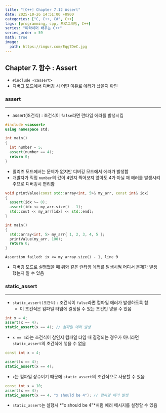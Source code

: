 ```yaml
---
title: "[C++] Chapter 7.12 Assert"
date: 2025-10-26 14:51:00 +0900
categories: ["C, C++, C#", C++]
tags: [programming, cpp, 프로그래밍, C++]
series: "따라하며 배우는 C++"
series_order : 59
math: true
image:
  path: https://imgur.com/Eqg7DeC.jpg
---
```


## Chapter 7. 함수 : Assert

- `#include <cassert>`
- 디버그 모드에서 디버깅 시 어떤 이유로 에러가 났을지 확인

### assert

---

- assert(조건식) : 조건식이 `false`라면 런타임 에러를 발생시킴

```cpp
#include <cassert> 
using namespace std;

int main()
{
  int number = 5;
  assert(number == 4);
  return 0;
}
```

- 릴리즈 모드에서는 문제가 없지만 디버깅 모드에서 에러가 발생함
- 개발자가 직접 `number`의 값이 4인지 찍어보지 않아도 4가 아닐 때 에러를 발생시켜주므로 디버깅시 편리함

```cpp
void printValue(const std::array<int, 5>& my_arr, const int& idx)
{
  assert(idx >= 0);
  assert(idx <= my_arr.size() - 1);
  std::cout << my_arr[idx] << std::endl;
}

int main()
{
  std::array<int, 5> my_arr{ 1, 2, 3, 4, 5 };
  printValue(my_arr, 100);
  return 0;
}
```
```text
Assertion failed: ix <= my_array.size() - 1, line 9
```

- 디버깅 모드로 실행했을 때 위와 같은 런타임 에러를 발생시켜 어디서 문제가 발생했는지 알 수 있음

### static_assert

---

- `static_assert(조건식)` : 조건식이 `false`라면 컴파일 에러가 발생하도록 함
  - 이 조건식은 컴파일 타임에 결정될 수 있는 조건만 넣을 수 있음

```cpp
int x = 4;
assert(x == 4);
static_assert(x == 4); // 컴파일 에러 발생
```

- `x == 4`라는 조건식이 참인지 컴파일 타임 때 결정되는 경우가 아니라면 `static_assert`의 조건식에 넣을 수 없음

```cpp
const int x = 4;

assert(x == 4);
static_assert(x == 4);
```

- `x`는 컴파일 상수이기 때문에 `static_assert`의 조건식으로 사용할 수 있음

```cpp
const int x = 10;
assert(x == 4);  
static_assert(x == 4, "x should be 4"); // 컴파일 에러 발생
```

- `static_assert`는 실행시 *"x should be 4"*처럼 에러 메시지를 설정할 수 있음
